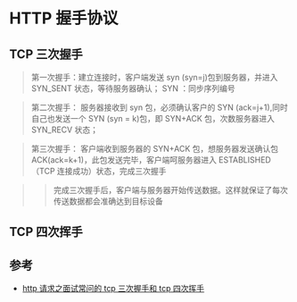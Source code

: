 # HTTP 握手协议

## TCP 三次握手

> 第一次握手：建立连接时，客户端发送 syn (syn=j)包到服务器，并进入 SYN_SENT 状态，等待服务器确认； SYN ：同步序列编号

> 第二次握手： 服务器接收到 syn 包，必须确认客户的 SYN (ack=j+1),同时自己也发送一个 SYN (syn = k)包，即 SYN+ACK 包，次数服务器进入 SYN_RECV 状态；

> 第三次握手： 客户端收到服务器的 SYN+ACK 包，想服务器发送确认包 ACK(ack=k+1)，此包发送完毕，客户端呵服务器进入 ESTABLISHED （TCP 连接成功）状态，完成三次握手

> > 完成三次握手后，客户端与服务器开始传送数据。这样就保证了每次传送数据都会准确达到目标设备

## TCP 四次挥手

## 参考

- [http 请求之面试常问的 tcp 三次握手和 tcp 四次挥手](https://www.jianshu.com/p/23c76a127e2d)
